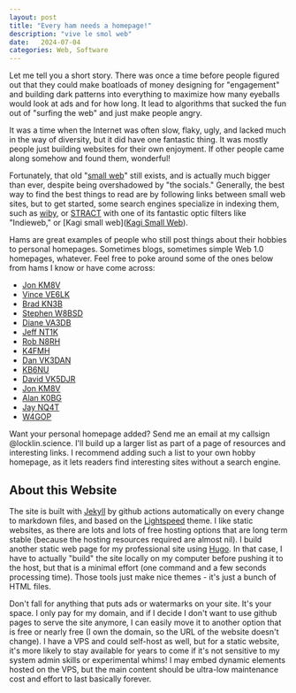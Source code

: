 ```yaml
---
layout: post
title: "Every ham needs a homepage!"
description: "vive le smol web"
date:   2024-07-04
categories: Web, Software
---
```


Let me tell you a short story. There was once a time before people figured out that they could make boatloads of money designing for "engagement" and building dark patterns into everything to maximize how many eyeballs would look at ads and for how long. It lead to algorithms that sucked the fun out of "surfing the web" and just make people angry.

It was a time when the Internet was often slow, flaky, ugly, and lacked much in the way of diversity, but it did have one fantastic thing. It was mostly people just building websites for their own enjoyment. If other people came along somehow and found them, wonderful!

Fortunately, that old "[small web](https://benhoyt.com/writings/the-small-web-is-beautiful/)" still exists, and is actually much bigger than ever, despite being overshadowed by "the socials." Generally, the best way to find the best things to read are by following links between small web sites, but to get started, some search engines specialize in indexing them, such as [wiby](https://wiby.me), or [STRACT](https://stract.com/) with one of its fantastic optic filters like "Indieweb," or [Kagi small web]([Kagi Small Web](https://kagi.com/smallweb)).

Hams are great examples of people who still post things about their hobbies to personal homepages. Sometimes blogs, sometimes simple Web 1.0 homepages, whatever. Feel free to poke around some of the ones below from hams I know or have come across:

* [Jon KM8V](https://www.km8v.com/)
* [Vince VE6LK](https://ve6lk.com/)
* [Brad KN3B](http://kn3b.com/)
* [Stephen W8BSD](https://people.freebsd.org/~shurd/)
* [Diane VA3DB](http://www.db.net/~db/about.html)
* [Jeff NT1K](https://nt1k.com/)
* [Rob N8RH](https://rharbaugh.com/)
* [K4FMH](https://k4fmh.com/)
* [Dan VK3DAN](https://k4fmh.com/)
* [KB6NU](https://www.kb6nu.com/)
* [David VK5DJR](http://www.rowetel.com)
* [Jon KM8V](https://www.km8v.com/)
* [Alan K0BG](http://www.k0bg.com)
* [Jay NQ4T](https://nq4t.com)
* [W4GOP](http://drelcott.sdf.org/)



Want your personal homepage added? Send me an email at my callsign @locklin.science. I'll build up a larger list as part of a page of resources and interesting links. I recommend adding such a list to your own hobby homepage, as it lets readers find interesting sites without a search engine.



## About this Website

The site is built with [Jekyll](https://jekyllrb.com/) by github actions automatically on every change to markdown files, and based on the [Lightspeed](https://jamstackthemes.dev/theme/jekyll-lightspeed/) theme. I like static websites, as there are lots and lots of free hosting options that are long term stable (because the hosting resources required are almost nil). I build another static web page for my professional site using [Hugo](https://gohugo.io/). In that case, I have to actually "build" the site locally on my computer before pushing it to the host, but that is a minimal effort (one command and a few seconds processing time). Those tools just make nice themes - it's just a bunch of HTML files.



Don't fall for anything that puts ads or watermarks on your site. It's your space. I only pay for my domain, and if I decide I don't want to use github pages to serve the site anymore, I can easily move it to another option that is free or nearly free (I own the domain, so the URL of the website doesn't change). I have a VPS and could self-host as well, but for a static website, it's more likely to stay available for years to come if it's not sensitive to my system admin skills or experimental whims! I may embed dynamic elements hosted on the VPS, but the main content should be ultra-low maintenance cost and effort to last basically forever.
